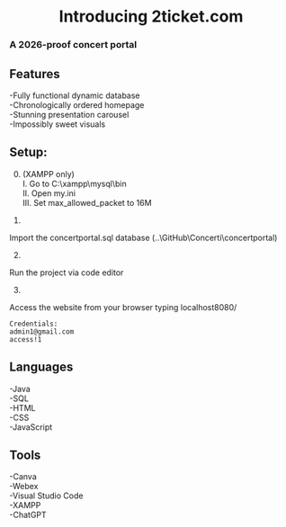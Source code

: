 <h1 align="center">Introducing 2ticket.com</h1>
<h3>A 2026-proof concert portal</h3>

<h2>Features</h2>

-Fully functional dynamic database<br>
-Chronologically ordered homepage<br>
-Stunning presentation carousel<br>
-Impossibly sweet visuals

<h2>Setup:</h2>

0. (XAMPP only)<br>
 I. Go to C:\xampp\mysql\bin<br>
 II. Open my.ini<br>
 III. Set max_allowed_packet to 16M<br>

1.
 Import the concertportal.sql database
 (..\GitHub\Concerti\concertportal)

2.
 Run the project via code editor

3.
 Access the website from your browser typing localhost8080/
  
    Credentials:
	admin1@gmail.com
	access!1

<h2>Languages</h2>
 -Java<br>
 -SQL<br>
 -HTML<br>
 -CSS<br>
 -JavaScript<br>

<h2>Tools</h2>
 -Canva<br>
 -Webex<br>
 -Visual Studio Code<br>
 -XAMPP<br>
 -ChatGPT<br>
